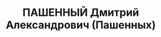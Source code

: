 ---
title: ПАШЕННЫЙ Дмитрий Александрович (Пашенных)
description: "Род. в 1918, Енисейская губ., Минусинский уезд, сын раскулаченного и\
  \ сосланного. Проживал: Красноярский кр., Курагинский р-н, Спецпоселенец в пос.\
  \ Ольховка. Спецпоселенец в пос. Ольховка Курагинского р-на КК. Работал монтером\
  \ в электромонтажной мастерской. \n  Арестован 19.11.1936, содержался в Минусинской\
  \ тюрьме. Обв.: участие в к.-р. организации. Приговор: выездная сессия ВК ВС СССР,\
  \ 19.04.1937 – ВМН. Расстрелян 19.04.1937, в г. Красноярске. \n  Реабилитирован\
  \ ВК ВС СССР 13.10.1956"
---